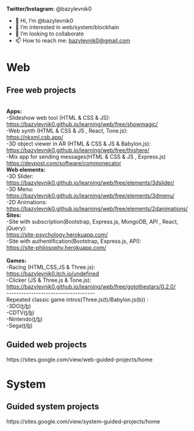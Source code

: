 <b>Twitter/Instagram</b>: @bazylevnik0

- 👋 Hi, I’m @bazylevnik0
- 👀 I’m interested in web/system/blockhain
- 💞️ I’m looking to collaborate
- 📫 How to reach me: bazylevnik0@gmail.com <br>

<h1>Web</h1>
<h2>Free web projects</h2><br>
<b>Apps:</b><br>
-Slideshow web tool (HTML & CSS & JS):<br>
<a href="https://bazylevnik0.github.io/learning/web/free/showmagic/">https://bazylevnik0.github.io/learning/web/free/showmagic/</a><br>
-Web synth (HTML & CSS & JS , React, Tone.js):<br>
<a href="https://nkxml.csb.app/">https://nkxml.csb.app/</a><br>
-3D object viewer in AR (HTML & CSS & JS & Babylon.js):<br>
<a href="https://bazylevnik0.github.io/learning/web/free/thishere/">https://bazylevnik0.github.io/learning/web/free/thishere/</a><br>
-Mix app for sending messages(HTML & CSS & JS , Express.js)<br>
<a href="https://devpost.com/software/commonecator">https://devpost.com/software/commonecator</a><br>
<b>Web elements:</b><br>
-3D Slider: <a href="https://bazylevnik0.github.io/learning/web/free/elements/3dslider/">https://bazylevnik0.github.io/learning/web/free/elements/3dslider/</a><br>
-3D Menu: <a href="https://bazylevnik0.github.io/learning/web/free/elements/3dmenu/">https://bazylevnik0.github.io/learning/web/free/elements/3dmenu/</a><br>
-2D Animations: <a href="https://bazylevnik0.github.io/learning/web/free/elements/2danimations/">https://bazylevnik0.github.io/learning/web/free/elements/2danimations/</a><br>
<b>Sites:</b><br>
-Site with subscription(Bootstrap, Express.js, MongoDB,  API , React, jQuery):<br>
<a href="https://site-psychology.herokuapp.com/">https://site-psychology.herokuapp.com/</a><br>
-Site with authentification(Bootstrap, Express.js, API):<br>
<a href="https://site-philosophy.herokuapp.com/">https://site-philosophy.herokuapp.com/</a><br><br>
<b>Games:</b><br>
-Racing (HTML,CSS,JS & Three.js):<br>
<a href="https://bazylevnik0.itch.io/undefined">https://bazylevnik0.itch.io/undefined</a><br>
-Clicker (JS & Three.js & Tone.js):<br>
<a href="https://bazylevnik0.github.io/learning/web/free/gotothestars/0.2.0/">https://bazylevnik0.github.io/learning/web/free/gotothestars/0.2.0/</a><br>
------------------------------------<br>
Repeated classic game intros(Three.js(t)/Babylon.js(b)) :<br>
-3DO(<a href="https://bazylevnik0.github.io/learning/web/free/gameintros/3do/three/">t</a>/<a href="https://bazylevnik0.github.io/learning/web/free/gameintros/3do/babylon/">b</a>)<br>
-CDTV(<a href="https://bazylevnik0.github.io/learning/web/free/gameintros/cdtv/three/">t</a>/<a href="https://bazylevnik0.github.io/learning/web/free/gameintros/cdtv/babylon/">b</a>)<br>
-Nintendo(<a href="https://bazylevnik0.github.io/learning/web/free/gameintros/nintendo/three/">t</a>/<a href="https://bazylevnik0.github.io/learning/web/free/gameintros/nintendo/babylon/">b</a>)<br>
-Sega(<a href="https://bazylevnik0.github.io/learning/web/free/gameintros/sega/three/">t</a>/<a href="https://bazylevnik0.github.io/learning/web/free/gameintros/sega/babylon/">b</a>)<br>
<h2>Guided web projects</h2> https://sites.google.com/view/web-guided-projects/home<br>
<h1>System</h1>
<h2>Guided system projects</h2> https://sites.google.com/view/system-guided-projects/home
